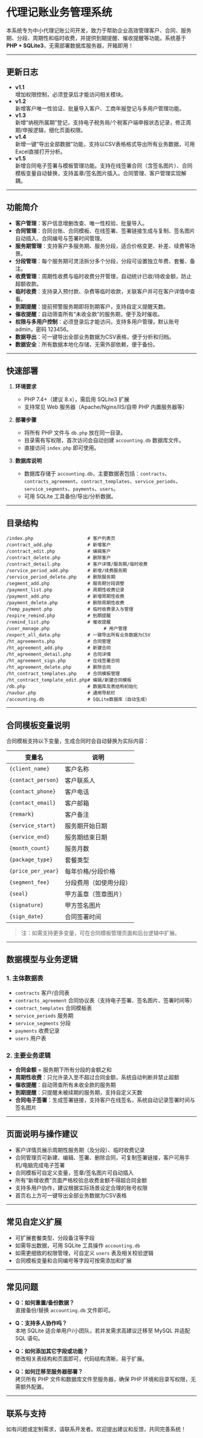 # 代理记账业务管理系统

本系统专为中小代理记账公司开发，致力于帮助企业高效管理客户、合同、服务期、分段、周期性和临时收费，并提供到期提醒、催收提醒等功能。系统基于 **PHP + SQLite3**，无需部署数据库服务器，开箱即用！

---

## 更新日志

- **v1.1**  
  增加权限控制，必须登录后才能访问相关模块。
- **v1.2**  
  新增客户唯一性验证、批量导入客户、工商年报登记与多用户管理功能。
- **v1.3**  
  新增“纳税所属期”登记，支持电子税务局/个税客户端申报状态记录，修正周期/申报逻辑，细化页面权限。
- **v1.4**  
  新增一键“导出全部数据”功能，支持以CSV表格格式导出所有业务数据，可用Excel直接打开分析。
- **v1.5**  
  新增合同电子签署与模板管理功能。支持在线签署合同（含签名图片）、合同模板变量自动替换，支持盖章/签名图片插入。合同管理、客户管理实现解耦。

---

## 功能简介

- **客户管理**：客户信息增删改查、唯一性校验、批量导入。
- **合同管理**：合同台账、合同模板、在线签署、签署链接生成与复制、签名图片自动插入、合同编号与签署时间管理。
- **服务期管理**：支持客户多服务期、服务分段，适合价格变更、补差、续费等场景。
- **分段管理**：每个服务期可灵活拆分多个分段，分段可设置独立年费、套餐、备注。
- **收费管理**：周期性收费与临时收费分开管理，自动统计已收/待收金额，防止超额收款。
- **临时收费**：支持录入预付款、杂费等临时收款，关联客户并可在客户详情中查看。
- **到期提醒**：提前预警服务期即将到期客户，支持自定义提醒天数。
- **催收提醒**：自动筛查所有“未收全款”的服务期，便于及时催收。
- **权限与多用户控制**：必须登录后才能访问，支持多用户管理，默认账号 admin，密码 123456。
- **数据导出**：可一键导出全部业务数据为CSV表格，便于分析和归档。
- **数据安全**：所有数据本地化存储，无需外部依赖，便于备份。

---

## 快速部署

1. **环境要求**
   - PHP 7.4+（建议 8.x），需启用 SQLite3 扩展
   - 支持常见 Web 服务器（Apache/Nginx/IIS/自带 PHP 内置服务器等）

2. **部署步骤**
   - 将所有 PHP 文件与 `db.php` 放在同一目录。
   - 目录需有写权限，首次访问会自动创建 `accounting.db` 数据库文件。
   - 直接访问 `index.php` 即可使用。

3. **数据库说明**
   - 数据库存储于 `accounting.db`，主要数据表包括：`contracts`、`contracts_agreement`、`contract_templates`、`service_periods`、`service_segments`、`payments`、`users`。
   - 可用 SQLite 工具备份/导出/分析数据。

---

## 目录结构

```
/index.php                    # 客户列表页
/contract_add.php             # 新增客户
/contract_edit.php            # 编辑客户
/contract_delete.php          # 删除客户
/contract_detail.php          # 客户详情/服务期/临时收费
/service_period_add.php       # 新增/续费服务期
/service_period_delete.php    # 删除服务期
/segment_add.php              # 服务期分段调整
/payment_list.php             # 周期性收费记录
/payment_add.php              # 新增周期性收费
/payment_delete.php           # 删除周期性收费
/temp_payment.php             # 临时收费录入与管理
/expire_remind.php            # 到期提醒
/remind_list.php              # 催收提醒
/user_manage.php                    # 用户管理
/export_all_data.php          # 一键导出所有业务数据为CSV
/ht_agreements.php            # 合同管理
/ht_agreement_add.php         # 新建合同
/ht_agreement_detail.php      # 合同详情
/ht_agreement_sign.php        # 在线签署合同
/ht_agreement_delete.php      # 删除合同
/ht_contract_templates.php    # 合同模板管理
/ht_contract_template_edit.php# 编辑/新建合同模板
/db.php                       # 数据库及表结构初始化
/navbar.php                   # 通用导航栏
/accounting.db                # SQLite数据库（自动生成）
```

---

## 合同模板变量说明

合同模板支持以下变量，生成合同时会自动替换为实际内容：

| 变量名                | 说明                 |
|-----------------------|----------------------|
| `{client_name}`       | 客户名称             |
| `{contact_person}`    | 客户联系人           |
| `{contact_phone}`     | 客户电话             |
| `{contact_email}`     | 客户邮箱             |
| `{remark}`            | 客户备注             |
| `{service_start}`     | 服务期开始日期       |
| `{service_end}`       | 服务期结束日期       |
| `{month_count}`       | 服务月数             |
| `{package_type}`      | 套餐类型             |
| `{price_per_year}`    | 每年价格/分段价格    |
| `{segment_fee}`       | 分段费用（如使用分段）|
| `{seal}`              | 甲方盖章（签章图片） |
| `{signature}`         | 甲方签名图片         |
| `{sign_date}`         | 合同签署时间         |

> 注：如需支持更多变量，可在合同模板管理页面和后台逻辑中扩展。

---

## 数据模型与业务逻辑

### 1. 主体数据表

- `contracts` 客户/合同表
- `contracts_agreement` 合同协议表（支持电子签署、签名图片、签署时间等）
- `contract_templates` 合同模板表
- `service_periods` 服务期
- `service_segments` 分段
- `payments` 收费记录
- `users` 用户表

### 2. 主要业务逻辑

- **合同金额** = 服务期下所有分段的金额之和
- **周期性收费**：只允许录入至不超过合同金额，系统自动判断并禁止超额
- **催收提醒**：自动筛查所有未收全款的服务期
- **到期提醒**：只提醒未被续期的服务期，支持自定义天数
- **合同电子签署**：生成签署链接，支持客户在线签名，系统自动记录签署时间与签名图片

---

## 页面说明与操作建议

- 客户详情页展示周期性服务期（及分段）、临时收费记录
- 合同管理页可新建、编辑、签署、删除合同，可复制签署链接，客户可用手机/电脑完成电子签署
- 合同模板可自定义变量，签章/签名图片可自动插入
- 所有“新增收费”页面严格校验总收费金额不得超合同金额
- 支持多用户协作，建议根据实际场景设定合理的账号权限
- 首页右上方可一键导出全部业务数据为CSV表格

---

## 常见自定义扩展

- 可扩展套餐类型、分段备注等字段
- 如需导出数据，可用 SQLite 工具操作 `accounting.db`
- 如需更细致的权限管理，可自定义 `users` 表及相关校验逻辑
- 合同模板变量和合同编号等字段可按需添加和扩展

---

## 常见问题

- **Q：如何重置/备份数据？**  
  直接备份/替换 `accounting.db` 文件即可。

- **Q：支持多人协作吗？**  
  本地 SQLite 适合单用户/小团队，若并发需求高建议迁移至 MySQL 并适配 SQL 语句。

- **Q：如何添加其它字段或功能？**  
  修改相关表结构和页面即可，代码结构清晰，易于扩展。

- **Q：如何迁移至服务器部署？**  
  拷贝所有 PHP 文件和数据库文件至服务器，确保 PHP 环境和目录写权限，无需额外配置。

---

## 联系与支持

如有问题或定制需求，请联系开发者。欢迎提出建议和反馈，共同完善系统！